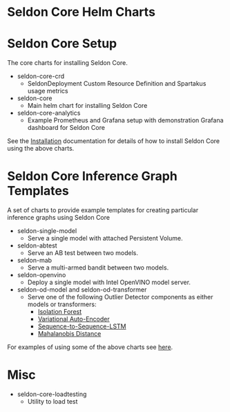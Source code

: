 # Seldon Core Helm Charts

# Seldon Core Setup

The core charts for installing Seldon Core.

 * seldon-core-crd
   * SeldonDeployment Custom Resource Definition and Spartakus usage metrics
 * seldon-core
   * Main helm chart for installing Seldon Core
 * seldon-core-analytics
   * Example Prometheus and Grafana setup with demonstration Grafana dashboard for Seldon Core


See the [Installation](../docs/install.md)  documentation for details of how to install Seldon Core using the above charts.

# Seldon Core Inference Graph Templates

A set of charts to provide example templates for creating particular inference graphs using Seldon Core

 * seldon-single-model
   * Serve a single model with attached Persistent Volume.
 * seldon-abtest
   * Serve an AB test between two models.
 * seldon-mab
   * Serve a multi-armed bandit between two models.
 * seldon-openvino
   * Deploy a single model with Intel OpenVINO model server.
 * seldon-od-model and seldon-od-transformer
   * Serve one of the following Outlier Detector components as either models or transformers:
     * [Isolation Forest](../components/outlier-detection/isolation-forest)
     * [Variational Auto-Encoder](../components/outlier-detection/vae)
     * [Sequence-to-Sequence-LSTM](../components/outlier-detection/seq2seq-lstm)
     * [Mahalanobis Distance](../components/outlier-detection/mahalanobis)

For examples of using some of the above charts see [here](../notebooks/helm_examples.ipynb).

# Misc

 * seldon-core-loadtesting
   * Utility to load test
